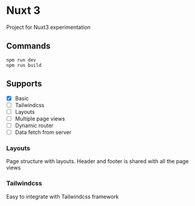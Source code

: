 # Nuxt 3
Project for Nuxt3 experimentation

## Commands
```
npm run dev
npm run build
```

## Supports
* [x] Basic
* [ ] Tailwindcss
* [ ] Layouts
* [ ] Multiple page views
* [ ] Dynamic router
* [ ] Data fetch from server

### Layouts
Page structure with layouts. Header and footer is shared with all the page views

### Tailwindcss
Easy to integrate with Tailwindcss framework